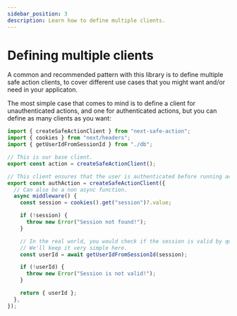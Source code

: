 ```yaml
---
sidebar_position: 3
description: Learn how to define multiple clients.
---
```


# Defining multiple clients

A common and recommended pattern with this library is to define multiple safe action clients, to cover different use cases that you might want and/or need in your applicaton.

The most simple case that comes to mind is to define a client for unauthenticated actions, and one for authenticated actions, but you can define as many clients as you want:

```typescript src=src/lib/safe-action.ts
import { createSafeActionClient } from "next-safe-action";
import { cookies } from "next/headers";
import { getUserIdFromSessionId } from "./db";

// This is our base client.
export const action = createSafeActionClient();

// This client ensures that the user is authenticated before running action server code.
export const authAction = createSafeActionClient({
  // Can also be a non async function.
  async middleware() {
    const session = cookies().get("session")?.value;

    if (!session) {
      throw new Error("Session not found!");
    }

    // In the real world, you would check if the session is valid by querying a database.
    // We'll keep it very simple here.
    const userId = await getUserIdFromSessionId(session);

    if (!userId) {
      throw new Error("Session is not valid!");
    }

    return { userId };
  },
});
```